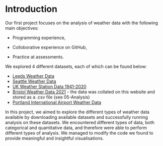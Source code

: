 # Introduction

Our first project focuses on the analysis of weather data with the following main objectives:

* Programming experience,

* Colloborative experience on GitHub,

* Practice at assessments.

We explored 4 different datasets, each of which can be found below:
* [Leeds Weather Data](https://www.kaggle.com/datasets/muthuj7/weather-dataset?resource=download)
* [Seattle Weather Data](https://www.kaggle.com/code/aryansan69/notebookbc95ebdba5/data?select=seattle-weather.csv)
* [UK Weather Station Data 1941-2020](https://www.kaggle.com/datasets/josephw20/uk-met-office-weather-data?resource=download)
* [Bristol Weather Data 2021](https://www.visualcrossing.com/weather/weather-data-services) - the data was collated on this website and stored as a .csv file (see 05-Analysis)
* [Portland International Airport Weather Data](https://raw.githubusercontent.com/wpbSabi/weather/main/towardsDS/weather_towardsds.csv)

In this project, we aimed to explore the different types of weather data available by downloading available datasets and successfully running analysis on these datasets. We encountered different types of data, both categorical and quantitative data, and therefore were able to perform different types of analysis. We managed to modify the code we found to provide meaningful and insightful visualisations.

